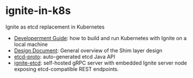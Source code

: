 # ignite-in-k8s
Ignite as etcd replacement in Kubernetes

- [Developerment Guide](docs/dev-guide.md): how to build and run Kubernetes with Ignite on a local machine
- [Design Document](docs/design.md): General overview of the Shim layer design
- [etcd-proto](etcd-proto/README.md): auto-generated etcd Java API
- [ignite-etcd](ignite-etcd/README.md): self-hosted gRPC server with embedded Ignite server node exposing 
  etcd-compatible REST endpoints.  

